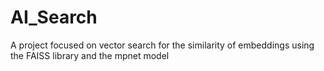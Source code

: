 # AI_Search
A project focused on vector search for the similarity of embeddings using the FAISS library and the mpnet model
